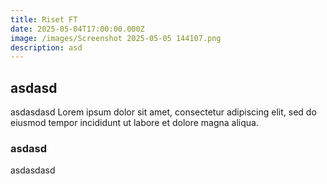 ```yaml
---
title: Riset FT
date: 2025-05-04T17:00:00.000Z
image: /images/Screenshot 2025-05-05 144107.png
description: asd
---
```


## asdasd

asdasdasd Lorem ipsum dolor sit amet, consectetur adipiscing elit, sed do eiusmod tempor incididunt ut labore et dolore magna aliqua.

### asdasd

asdasdasd

